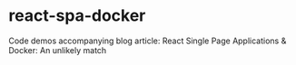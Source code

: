 # react-spa-docker
Code demos accompanying blog article: React Single Page Applications &amp; Docker: An unlikely match
